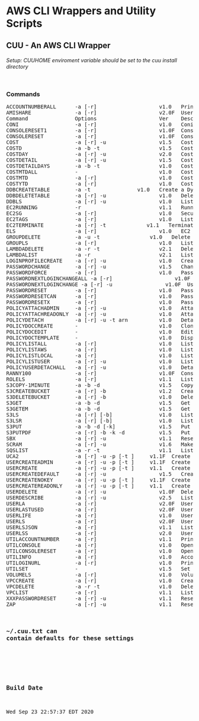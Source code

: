 # AWS CLI Wrappers and Utility Scripts
## CUU - An AWS CLI Wrapper
###### Setup:  CUUHOME enviroment variable should be set to the cuu install directory
<pre>
</pre>
### Commands  
<pre>
ACCOUNTNUMBERALL      -a [-r]                    v1.0   Print all account numbers                     ACCOUNTNUMBERS ACCOUNTS 
AMISHARE              -a [-r]                    v2.0F  User listing                                  -
Command               Options                    Ver    Description                                   Aliases
CONI                  -a [-r]                    v1.0   Coni                                          -
CONSOLERESET1         -a [-r]                    v1.0F  Console1                                      -
CONSOLERESET          -a [-r]                    v1.0F  Console                                       RANNY 
COST                  -a [-r] -u                 v1.5   Cost report                                   -
COSTD                 -a -b -t                   v1.5   Cost report                                   COST5D 
COSTDAY               -a [-r] -u                 v2.0   Cost report last month to today (gnuplot)     -
COSTDETAIL            -a [-r] -u                 v1.5   Cost detail report                            -
COSTDETAILDAYS        -a -b -t                   v1.0   Cost detail report                            -
COSTMTDALL            -                          v1.0   Cost MTD ALL                                  -
COSTMTD               -a [-r]                    v1.0   Cost MTD                                      -
COSTYTD               -a [-r]                    v1.0   Cost YTD                                      -
DDBCREATETABLE        -a -t <table>              v1.0   Create a DynamoDB table                       -
DDBDELETETABLE        -a [-r] -u                 v1.0   Delete DynamoDB table                         -
DDBLS                 -a [-r] -u                 v1.0   List DynamoDB tables                          DDBLIST 
EC2RUNNING            -r                         v1.1   Running EC2 Instances                         RUNNING 
EC2SG                 -a [-r]                    v1.0   Security Group Detail Report                  -
EC2TAGS               -a [-r]                    v1.0   List EC2 Tags                                 ECT 
EC2TERMINATE          -a [-r] -t <id>            v1.1   Terminate Instance                            -
ELS                   -a [-r]                    v1.0   EC2 List with CPU Utilization                 ECPU ECPULS 
GROUPDELETE           -a -u -t <g>               v1.0   Delete group from profile by group name       -
GROUPLS               -a [-r]                    v1.0   List groups in profile                        GROUPLIST LISTGROUPS 
LAMBDADELETE          -a -r -t                   v2.1   Delete Lambda Function                        -
LAMBDALIST            -a -r                      v2.1   List Lambda Functions                         LAMBDALS 
LOGINPROFILECREATE    -a [-r] -u                 v1.0   Create Login Profile                          LPC 
PASSWORDCHANGE        -a [-r] -u                 v1.5   Change a users password (given pword)         CHANGEPASSWORD 
PASSWORDFORCE         -a [-r]                    v1.0   Password Reset                                PASSWORDFORCECHANGEE 
PASSWORDNEXTLOGINCHANGEALL -a [-r]                    v1.0F  All Useris must change password at next login PNLCALL 
PASSWORDNEXTLOGINCHANGE -a [-r] -u                 v1.0F  User must change password at next login       PNLC 
PASSWORDRESET         -a [-r]                    v1.0   Password Reset                                RESET 
PASSWORDRESETCAN      -a [-r]                    v1.0   Password Reset                                RESETCAN 
PASSWORDRESETX        -a [-r]                    v1.0   Password Reset                                RESETX 
POLICYATTACHADMIN     -a [-r] -u                 v1.0   Attach admin policy to user                   ADMINACCESS 
POLICYATTACHREADONLY  -a [-r] -u                 v1.0   Attach readonly policy to user                READONLYACCESS 
POLICYDETACH          -a [-r] -u -t arn          v1.0   Detach policy from user                       -
POLICYDOCCREATE       -                          v1.0   Clone this.json from policydoc.json template  -
POLICYDOCEDIT         -                          v1.0   Edit this.json                                -
POLICYDOCTEMPLATE     -                          v1.0   Display policydoc.json template               -
POLICYLISTALL         -a [-r]                    v1.0   List all policies                             LISTALLPOLICIES POLICYLS 
POLICYLISTAWS         -a [-r]                    v1.0   List all AWS policies                         LISTAWSPOLICIES 
POLICYLISTLOCAL       -a [-r]                    v1.0   List local policies                           LISTLOCALPOLICIES 
POLICYLISTUSER        -a [-r] -u                 v1.0   List policies atttached to user               LISTUSERPOLICIES 
POLICYUSERDETACHALL   -a [-r] -u                 v1.0   Detach all policies from user                 DETACHUSERPOLICIES 
RANNY100              -a [-r]                    v1.0F  Console                                       -
ROLELS                -a [-r]                    v1.1   List Roles                                    ROLESLIST LISTROLES 
S3COPY-1MINUTE        -a -b -d                   v1.5   Copy Document to S3, Expires in 1 Minute      S3C1M 
S3CREATEBUCKET        -a [-r] -b                 v1.2   Create S3 Bucket                              S3CB 
S3DELETEBUCKET        -a [-r] -b                 v1.0   Delete S3 Bucket                              S3RB 
S3GET                 -a -b -d                   v1.5   Get S3 object                                 -
S3GETEM               -a -b -d                   v1.5   Get S3 object                                 -
S3LS                  -a [-r] [-b]               v1.0   List S3                                       S3LIST LB 
S3LSR                 -a [-r] [-b]               v1.0   List S3 (recursive)                           S3LISTR LBR 
S3PUT                 -a -b -d [-k]              v1.5   Put document into bucket (opt key)            -
S3PUTPDF              -a [-r] -b -k -d           v1.5   Put S3 PDF Object                             -
SBX                   -a [-r] -u                 v1.1   Reset useir password to a random password     -
SCRAM                 -a [-r] -u                 v1.6   Make a users password unknown                 -
SQSLIST               -a -r -t                   v1.1   List SQS                                      SQSLS 
UCA2                  -a [-r] -u -p [-t <g>]     v1.1F  Create admin user                             -
USERCREATEADMIN       -a [-r] -u -p [-t <g>]     v1.1F  Create admin user                             CREATEADMINUSER UCA 
USERCREATE            -a [-r] -u -p [-t <g>]     v1.1   Create a user and assign access keys          CREATEUSER 
USERCREATEDEFAULT     -a [-r] -u                 v1.5   Create a user with default settings           CREATEDEFAULTUSER CDU 
USERCREATENOKEY       -a [-r] -u -p [-t <g>]     v1.1F  Create user with no access keys               CREATEUSERNOKEY UCNK 
USERCREATEREADONLY    -a [-r] -u -p [-t <g>]     v1.1   Create readonly user                          CREATEREADONLYUSER 
USERDELETE            -a [-r] -u                 v1.0F  Delete user                                   DELETEUSER 
USERDESCRIBE          -a [-r] -u                 v2.5   List groups & policies a/w user or userlist   DESCRIBEUSERS DU 
USERLA                -a [-r]                    v2.0F  User listing                                  -
USERLASTUSED          -a [-r]                    v2.0F  User last used                                ULU 
USERLIFE              -a [-r]                    v1.0   User life listing                             LF 
USERLS                -a [-r]                    v2.0F  User listing                                  USERLIST LISTUSERS LU 
USERLSJSON            -a [-r]                    v1.1   List users (json format)                      USERLISTJSON LUJ 
USERLSS               -a [-r]                    v2.0   User listing in simple format                 LUS 
UTILACCOUNTNUMBER     -a [-r]                    v1.1   Print account number                          ACCOUNTNUMBER 
UTILCONSOLE           -a [-r]                    v1.0   Open AWS Console                              CONSOLE 
UTILCONSOLERESET      -a [-r]                    v1.0   Open Reset and AWS Console                    -
UTILINFO              -a [-r]                    v1.0   Account Info                                  INFO 
UTILOGINURL           -a [-r]                    v1.0   Print console login URL                       LOGINURL URL 
UTILSET               -                          v1.5   Set & show config/env variables               SET 
VOLUMELS              -a [-r]                    v1.0   Volume List                                   VOLLS 
VPCCREATE             -a [-r]                    v1.0   Create a Two Subnet VPC                       CREATEVPC-2SUBNETS 
VPCDELETE             -a -r -t                   v1.0   Delete VPC                                    DELETEVPC 
VPCLIST               -a [-r]                    v1.1   List VPCs                                     VPCLS 
XXXPASSWORDRESET      -a [-r] -u                 v1.1   Reset useir password to a random password     OLDRESET XXXPASSWORD 
ZAP                   -a [-r] -u                 v1.1   Reset useir password to a random password     -
</pre>
### ~/.cuu.txt can contain defaults for these settings
<pre>
</pre>
### Build Date
<pre>
Wed Sep 23 22:57:37 EDT 2020
</pre>

